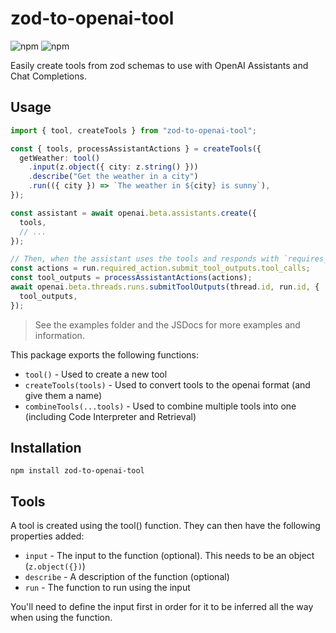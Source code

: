 # zod-to-openai-tool

![npm](https://img.shields.io/npm/v/zod-to-openai-tool)
![npm](https://img.shields.io/npm/dw/zod-to-openai-tool)


Easily create tools from zod schemas to use with OpenAI Assistants and Chat Completions.

## Usage

```ts
import { tool, createTools } from "zod-to-openai-tool";

const { tools, processAssistantActions } = createTools({
  getWeather: tool()
    .input(z.object({ city: z.string() }))
    .describe("Get the weather in a city")
    .run(({ city }) => `The weather in ${city} is sunny`),
});

const assistant = await openai.beta.assistants.create({
  tools,
  // ...
});

// Then, when the assistant uses the tools and responds with `requires_action`:
const actions = run.required_action.submit_tool_outputs.tool_calls;
const tool_outputs = processAssistantActions(actions);
await openai.beta.threads.runs.submitToolOutputs(thread.id, run.id, {
  tool_outputs,
});
```

> See the examples folder and the JSDocs for more examples and information. 

This package exports the following functions:

- `tool()` - Used to create a new tool
- `createTools(tools)` - Used to convert tools to the openai format (and give them a name)
- `combineTools(...tools)` - Used to combine multiple tools into one (including Code Interpreter and Retrieval)

## Installation

`npm install zod-to-openai-tool`

## Tools

A tool is created using the tool() function. They can then have the following properties added:

- `input` - The input to the function (optional). This needs to be an object (`z.object({})`)
- `describe` - A description of the function (optional)
- `run` - The function to run using the input

You'll need to define the input first in order for it to be inferred all the way when using the function.
